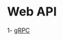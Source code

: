 # Web API

1- [gRPC](https://github.com/AlexandreYembo/study-training/blob/master/webapi/docs/grpc.md) 